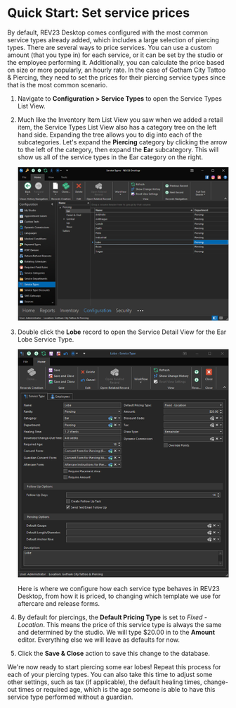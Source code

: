 # Quick Start: Set service prices

By default, REV23 Desktop comes configured with the most common service types already added, which includes a large selection of piercing types. There are several ways to price services. You can use a custom amount (that you type in) for each service, or it can be set by the studio or the employee performing it. Additionally, you can calculate the price based on size or more popularly, an hourly rate. In the case of Gotham City Tattoo & Piercing, they need to set the prices for their piercing service types since that is the most common scenario.

1. Navigate to **Configuration > Service Types** to open the Service Types List View. 

2. Much like the Inventory Item List View you saw when we added a retail item, the Service Types List View also has a category tree on the left hand side. Expanding the tree allows you to dig into each of the subcategories. Let's expand the **Piercing** category by clicking the arrow to the left of the category, then expand the **Ear** subcategory. This will show us all of the service types in the Ear category on the right.

    ![REV23 Desktop](img/service_types_list_view.png)
   
3. Double click the **Lobe** record to open the Service Detail View for the Ear Lobe Service Type. 

    ![REV23 Desktop](img/service_type_detail_view.png)

    Here is where we configure how each service type behaves in REV23 Desktop, from how it is priced, to changing which template we use for aftercare and release forms. 

4. By default for piercings, the **Default Pricing Type** is set to *Fixed - Location*. This means the price of this service type is always the same and determined by the studio. We will type $20.00 in to the **Amount** editor. Everything else we will leave as defaults for now. 

5. Click the **Save & Close** action to save this change to the database.

We're now ready to start piercing some ear lobes! Repeat this process for each of your piercing types. You can also take this time to adjust some other settings, such as tax (if applicable), the default healing times, change-out times or required age, which is the age someone is able to have this service type performed without a guardian.